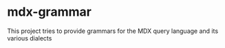 # mdx-grammar
This project tries to provide grammars for the MDX query language and its various dialects
